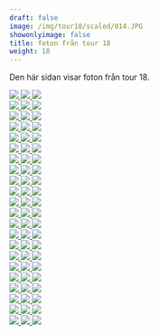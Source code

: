 ```yaml
---  
draft: false  
image: /img/tour18/scaled/014.JPG  
showonlyimage: false  
title: foton från tour 18  
weight: 18  
---
```


Den här sidan visar foton från tour 18.

<div class="col-md-8"> <div class="row">  
<a href="/img/tour18/scaled/001.JPG" data-toggle="lightbox"         data-gallery="example-gallery" class="col-sm-4">
<img src="/img/tour18/thumbs/001.JPG" class="img-fluid"> </a>  
<a href="/img/tour18/scaled/002.JPG" data-toggle="lightbox"         data-gallery="example-gallery" class="col-sm-4">
<img src="/img/tour18/thumbs/002.JPG" class="img-fluid"> </a>  
<a href="/img/tour18/scaled/003.JPG" data-toggle="lightbox"         data-gallery="example-gallery" class="col-sm-4">
<img src="/img/tour18/thumbs/003.JPG" class="img-fluid"> </a> </div>
<div class="row">  
<a href="/img/tour18/scaled/004.JPG" data-toggle="lightbox"         data-gallery="example-gallery" class="col-sm-4">
<img src="/img/tour18/thumbs/004.JPG" class="img-fluid"> </a>  
<a href="/img/tour18/scaled/005.JPG" data-toggle="lightbox"         data-gallery="example-gallery" class="col-sm-4">
<img src="/img/tour18/thumbs/005.JPG" class="img-fluid"> </a>  
<a href="/img/tour18/scaled/006.JPG" data-toggle="lightbox"         data-gallery="example-gallery" class="col-sm-4">
<img src="/img/tour18/thumbs/006.JPG" class="img-fluid"> </a> </div>
<div class="row">  
<a href="/img/tour18/scaled/007.JPG" data-toggle="lightbox"         data-gallery="example-gallery" class="col-sm-4">
<img src="/img/tour18/thumbs/007.JPG" class="img-fluid"> </a>  
<a href="/img/tour18/scaled/008.JPG" data-toggle="lightbox"         data-gallery="example-gallery" class="col-sm-4">
<img src="/img/tour18/thumbs/008.JPG" class="img-fluid"> </a>  
<a href="/img/tour18/scaled/009.JPG" data-toggle="lightbox"         data-gallery="example-gallery" class="col-sm-4">
<img src="/img/tour18/thumbs/009.JPG" class="img-fluid"> </a> </div>
<div class="row">  
<a href="/img/tour18/scaled/010.JPG" data-toggle="lightbox"         data-gallery="example-gallery" class="col-sm-4">
<img src="/img/tour18/thumbs/010.JPG" class="img-fluid"> </a>  
<a href="/img/tour18/scaled/011.JPG" data-toggle="lightbox"         data-gallery="example-gallery" class="col-sm-4">
<img src="/img/tour18/thumbs/011.JPG" class="img-fluid"> </a>  
<a href="/img/tour18/scaled/012.JPG" data-toggle="lightbox"         data-gallery="example-gallery" class="col-sm-4">
<img src="/img/tour18/thumbs/012.JPG" class="img-fluid"> </a> </div>
<div class="row">  
<a href="/img/tour18/scaled/013.JPG" data-toggle="lightbox"         data-gallery="example-gallery" class="col-sm-4">
<img src="/img/tour18/thumbs/013.JPG" class="img-fluid"> </a>  
<a href="/img/tour18/scaled/014.JPG" data-toggle="lightbox"         data-gallery="example-gallery" class="col-sm-4">
<img src="/img/tour18/thumbs/014.JPG" class="img-fluid"> </a>  
<a href="/img/tour18/scaled/015.JPG" data-toggle="lightbox"         data-gallery="example-gallery" class="col-sm-4">
<img src="/img/tour18/thumbs/015.JPG" class="img-fluid"> </a> </div>
<div class="row">  
<a href="/img/tour18/scaled/016.JPG" data-toggle="lightbox"         data-gallery="example-gallery" class="col-sm-4">
<img src="/img/tour18/thumbs/016.JPG" class="img-fluid"> </a>  
<a href="/img/tour18/scaled/017.JPG" data-toggle="lightbox"         data-gallery="example-gallery" class="col-sm-4">
<img src="/img/tour18/thumbs/017.JPG" class="img-fluid"> </a>  
<a href="/img/tour18/scaled/018.JPG" data-toggle="lightbox"         data-gallery="example-gallery" class="col-sm-4">
<img src="/img/tour18/thumbs/018.JPG" class="img-fluid"> </a> </div>
<div class="row">  
<a href="/img/tour18/scaled/019.JPG" data-toggle="lightbox"         data-gallery="example-gallery" class="col-sm-4">
<img src="/img/tour18/thumbs/019.JPG" class="img-fluid"> </a>  
<a href="/img/tour18/scaled/020.JPG" data-toggle="lightbox"         data-gallery="example-gallery" class="col-sm-4">
<img src="/img/tour18/thumbs/020.JPG" class="img-fluid"> </a>  
<a href="/img/tour18/scaled/021.JPG" data-toggle="lightbox"         data-gallery="example-gallery" class="col-sm-4">
<img src="/img/tour18/thumbs/021.JPG" class="img-fluid"> </a> </div>
<div class="row">  
<a href="/img/tour18/scaled/022.JPG" data-toggle="lightbox"         data-gallery="example-gallery" class="col-sm-4">
<img src="/img/tour18/thumbs/022.JPG" class="img-fluid"> </a>  
<a href="/img/tour18/scaled/023.JPG" data-toggle="lightbox"         data-gallery="example-gallery" class="col-sm-4">
<img src="/img/tour18/thumbs/023.JPG" class="img-fluid"> </a>  
<a href="/img/tour18/scaled/024.JPG" data-toggle="lightbox"         data-gallery="example-gallery" class="col-sm-4">
<img src="/img/tour18/thumbs/024.JPG" class="img-fluid"> </a> </div>
<div class="row">  
<a href="/img/tour18/scaled/025.JPG" data-toggle="lightbox"         data-gallery="example-gallery" class="col-sm-4">
<img src="/img/tour18/thumbs/025.JPG" class="img-fluid"> </a>  
<a href="/img/tour18/scaled/026.JPG" data-toggle="lightbox"         data-gallery="example-gallery" class="col-sm-4">
<img src="/img/tour18/thumbs/026.JPG" class="img-fluid"> </a>  
<a href="/img/tour18/scaled/027.JPG" data-toggle="lightbox"         data-gallery="example-gallery" class="col-sm-4">
<img src="/img/tour18/thumbs/027.JPG" class="img-fluid"> </a> </div>
<div class="row">  
<a href="/img/tour18/scaled/028.JPG" data-toggle="lightbox"         data-gallery="example-gallery" class="col-sm-4">
<img src="/img/tour18/thumbs/028.JPG" class="img-fluid"> </a>  
<a href="/img/tour18/scaled/029.JPG" data-toggle="lightbox"         data-gallery="example-gallery" class="col-sm-4">
<img src="/img/tour18/thumbs/029.JPG" class="img-fluid"> </a>  
<a href="/img/tour18/scaled/030.JPG" data-toggle="lightbox"         data-gallery="example-gallery" class="col-sm-4">
<img src="/img/tour18/thumbs/030.JPG" class="img-fluid"> </a> </div>
<div class="row">  
<a href="/img/tour18/scaled/031.JPG" data-toggle="lightbox"         data-gallery="example-gallery" class="col-sm-4">
<img src="/img/tour18/thumbs/031.JPG" class="img-fluid"> </a>  
<a href="/img/tour18/scaled/032.JPG" data-toggle="lightbox"         data-gallery="example-gallery" class="col-sm-4">
<img src="/img/tour18/thumbs/032.JPG" class="img-fluid"> </a>  
<a href="/img/tour18/scaled/033.JPG" data-toggle="lightbox"         data-gallery="example-gallery" class="col-sm-4">
<img src="/img/tour18/thumbs/033.JPG" class="img-fluid"> </a> </div>
<div class="row">  
<a href="/img/tour18/scaled/034.JPG" data-toggle="lightbox"         data-gallery="example-gallery" class="col-sm-4">
<img src="/img/tour18/thumbs/034.JPG" class="img-fluid"> </a>  
<a href="/img/tour18/scaled/035.JPG" data-toggle="lightbox"         data-gallery="example-gallery" class="col-sm-4">
<img src="/img/tour18/thumbs/035.JPG" class="img-fluid"> </a>  
<a href="/img/tour18/scaled/036.JPG" data-toggle="lightbox"         data-gallery="example-gallery" class="col-sm-4">
<img src="/img/tour18/thumbs/036.JPG" class="img-fluid"> </a> </div>
<div class="row">  
<a href="/img/tour18/scaled/037.JPG" data-toggle="lightbox"         data-gallery="example-gallery" class="col-sm-4">
<img src="/img/tour18/thumbs/037.JPG" class="img-fluid"> </a>  
<a href="/img/tour18/scaled/038.JPG" data-toggle="lightbox"         data-gallery="example-gallery" class="col-sm-4">
<img src="/img/tour18/thumbs/038.JPG" class="img-fluid"> </a>  
<a href="/img/tour18/scaled/039.JPG" data-toggle="lightbox"         data-gallery="example-gallery" class="col-sm-4">
<img src="/img/tour18/thumbs/039.JPG" class="img-fluid"> </a> </div>
<div class="row">  
<a href="/img/tour18/scaled/040.JPG" data-toggle="lightbox"         data-gallery="example-gallery" class="col-sm-4">
<img src="/img/tour18/thumbs/040.JPG" class="img-fluid"> </a>  
<a href="/img/tour18/scaled/041.JPG" data-toggle="lightbox"         data-gallery="example-gallery" class="col-sm-4">
<img src="/img/tour18/thumbs/041.JPG" class="img-fluid"> </a>  
<a href="/img/tour18/scaled/042.JPG" data-toggle="lightbox"         data-gallery="example-gallery" class="col-sm-4">
<img src="/img/tour18/thumbs/042.JPG" class="img-fluid"> </a> </div>
<div class="row">  
<a href="/img/tour18/scaled/043.JPG" data-toggle="lightbox"         data-gallery="example-gallery" class="col-sm-4">
<img src="/img/tour18/thumbs/043.JPG" class="img-fluid"> </a>  
<a href="/img/tour18/scaled/044.JPG" data-toggle="lightbox"         data-gallery="example-gallery" class="col-sm-4">
<img src="/img/tour18/thumbs/044.JPG" class="img-fluid"> </a>  
<a href="/img/tour18/scaled/045.JPG" data-toggle="lightbox"         data-gallery="example-gallery" class="col-sm-4">
<img src="/img/tour18/thumbs/045.JPG" class="img-fluid"> </a> </div>
<div class="row">  
<a href="/img/tour18/scaled/046.JPG" data-toggle="lightbox"         data-gallery="example-gallery" class="col-sm-4">
<img src="/img/tour18/thumbs/046.JPG" class="img-fluid"> </a>  
<a href="/img/tour18/scaled/047.JPG" data-toggle="lightbox"         data-gallery="example-gallery" class="col-sm-4">
<img src="/img/tour18/thumbs/047.JPG" class="img-fluid"> </a>  
<a href="/img/tour18/scaled/048.JPG" data-toggle="lightbox"         data-gallery="example-gallery" class="col-sm-4">
<img src="/img/tour18/thumbs/048.JPG" class="img-fluid"> </a> </div>
<div class="row">  
<a href="/img/tour18/scaled/049.JPG" data-toggle="lightbox"         data-gallery="example-gallery" class="col-sm-4">
<img src="/img/tour18/thumbs/049.JPG" class="img-fluid"> </a>  
<a href="/img/tour18/scaled/050.JPG" data-toggle="lightbox"         data-gallery="example-gallery" class="col-sm-4">
<img src="/img/tour18/thumbs/050.JPG" class="img-fluid"> </a>  
<a href="/img/tour18/scaled/051.JPG" data-toggle="lightbox"         data-gallery="example-gallery" class="col-sm-4">
<img src="/img/tour18/thumbs/051.JPG" class="img-fluid"> </a> </div>
<div class="row">  
<a href="/img/tour18/scaled/052.JPG" data-toggle="lightbox"         data-gallery="example-gallery" class="col-sm-4">
<img src="/img/tour18/thumbs/052.JPG" class="img-fluid"> </a>  
<a href="/img/tour18/scaled/053.JPG" data-toggle="lightbox"         data-gallery="example-gallery" class="col-sm-4">
<img src="/img/tour18/thumbs/053.JPG" class="img-fluid"> </a>  
<a href="/img/tour18/scaled/054.JPG" data-toggle="lightbox"         data-gallery="example-gallery" class="col-sm-4">
<img src="/img/tour18/thumbs/054.JPG" class="img-fluid"> </a> </div>
<div class="row">  
<a href="/img/tour18/scaled/055.JPG" data-toggle="lightbox"         data-gallery="example-gallery" class="col-sm-4">
<img src="/img/tour18/thumbs/055.JPG" class="img-fluid"> </a>  
<a href="/img/tour18/scaled/056.JPG" data-toggle="lightbox"         data-gallery="example-gallery" class="col-sm-4">
<img src="/img/tour18/thumbs/056.JPG" class="img-fluid"> </a>  
<a href="/img/tour18/scaled/057.JPG" data-toggle="lightbox"         data-gallery="example-gallery" class="col-sm-4">
<img src="/img/tour18/thumbs/057.JPG" class="img-fluid"> </a> </div>
<div class="row">  
<a href="/img/tour18/scaled/058.JPG" data-toggle="lightbox"         data-gallery="example-gallery" class="col-sm-4">
<img src="/img/tour18/thumbs/058.JPG" class="img-fluid"> </a>  
<a href="/img/tour18/scaled/059.JPG" data-toggle="lightbox"         data-gallery="example-gallery" class="col-sm-4">
<img src="/img/tour18/thumbs/059.JPG" class="img-fluid"> </a>  
<a href="/img/tour18/scaled/060.JPG" data-toggle="lightbox"         data-gallery="example-gallery" class="col-sm-4">
<img src="/img/tour18/thumbs/060.JPG" class="img-fluid"> </a> </div>
<div class="row">  
<a href="/img/tour18/scaled/061.JPG" data-toggle="lightbox"         data-gallery="example-gallery" class="col-sm-4">
<img src="/img/tour18/thumbs/061.JPG" class="img-fluid"> </a>  
<a href="/img/tour18/scaled/062.JPG" data-toggle="lightbox"         data-gallery="example-gallery" class="col-sm-4">
<img src="/img/tour18/thumbs/062.JPG" class="img-fluid"> </a>  
<a href="/img/tour18/scaled/063.JPG" data-toggle="lightbox"         data-gallery="example-gallery" class="col-sm-4">
<img src="/img/tour18/thumbs/063.JPG" class="img-fluid"> </a> </div>
<div class="row">  
<a href="/img/tour18/scaled/064.JPG" data-toggle="lightbox"         data-gallery="example-gallery" class="col-sm-4">
<img src="/img/tour18/thumbs/064.JPG" class="img-fluid"> </a>  
<a href="/img/tour18/scaled/065.JPG" data-toggle="lightbox"         data-gallery="example-gallery" class="col-sm-4">
<img src="/img/tour18/thumbs/065.JPG" class="img-fluid"> </a>  
<a href="/img/tour18/scaled/066.JPG" data-toggle="lightbox"         data-gallery="example-gallery" class="col-sm-4">
<img src="/img/tour18/thumbs/066.JPG" class="img-fluid"> </a> </div>
</div>

